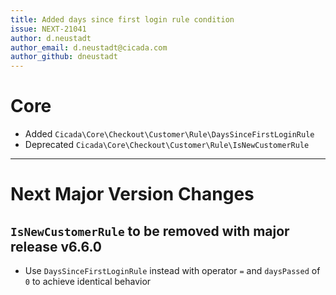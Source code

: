 ```yaml
---
title: Added days since first login rule condition
issue: NEXT-21041
author: d.neustadt
author_email: d.neustadt@cicada.com
author_github: dneustadt
---
```

# Core
* Added `Cicada\Core\Checkout\Customer\Rule\DaysSinceFirstLoginRule`
* Deprecated `Cicada\Core\Checkout\Customer\Rule\IsNewCustomerRule`
___
# Next Major Version Changes
## `IsNewCustomerRule` to be removed with major release v6.6.0
* Use `DaysSinceFirstLoginRule` instead with operator `=` and `daysPassed` of `0` to achieve identical behavior
